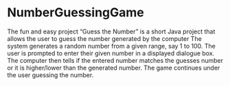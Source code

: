 # NumberGuessingGame
The fun and easy project “Guess the Number” is a short Java project that allows the user to guess the number generated by the computer 
  The system generates a random number from a given range, say 1 to 100.
The user is prompted to enter their given number in a displayed dialogue box.
The computer then tells if the entered number matches the guesses number or it is higher/lower than the generated number.
The game continues under the user guessing the number.
